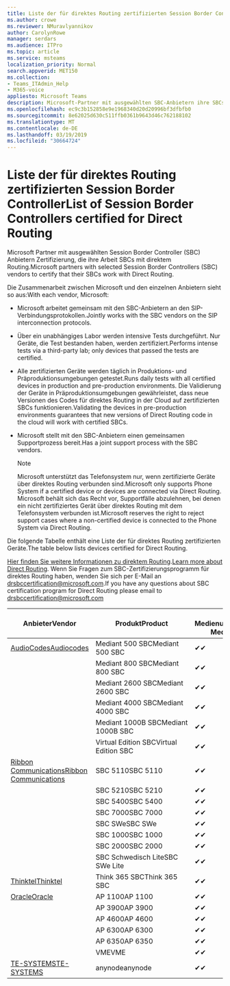 ```yaml
---
title: Liste der für direktes Routing zertifizierten Session Border Controller
ms.author: crowe
ms.reviewer: NMuravlyannikov
author: CarolynRowe
manager: serdars
ms.audience: ITPro
ms.topic: article
ms.service: msteams
localization_priority: Normal
search.appverid: MET150
ms.collection:
- Teams_ITAdmin_Help
- M365-voice
appliesto: Microsoft Teams
description: Microsoft-Partner mit ausgewählten SBC-Anbietern ihre SBCs Zertifizierung arbeiten mit direktem Routing.
ms.openlocfilehash: ec9c3b152858e9e1968340d20d20996bf3dfbfb0
ms.sourcegitcommit: 8e62025d630c511ffb0361b9643d46c762188102
ms.translationtype: MT
ms.contentlocale: de-DE
ms.lasthandoff: 03/19/2019
ms.locfileid: "30664724"
---
```

# <a name="list-of-session-border-controllers-certified-for-direct-routing"></a><span data-ttu-id="6baba-103">Liste der für direktes Routing zertifizierten Session Border Controller</span><span class="sxs-lookup"><span data-stu-id="6baba-103">List of Session Border Controllers certified for Direct Routing</span></span>

<span data-ttu-id="6baba-104">Microsoft Partner mit ausgewählten Session Border Controller (SBC) Anbietern Zertifizierung, die ihre Arbeit SBCs mit direktem Routing.</span><span class="sxs-lookup"><span data-stu-id="6baba-104">Microsoft partners with selected Session Border Controllers (SBC) vendors to certify that their SBCs work with Direct Routing.</span></span> 

<span data-ttu-id="6baba-105">Die Zusammenarbeit zwischen Microsoft und den einzelnen Anbietern sieht so aus:</span><span class="sxs-lookup"><span data-stu-id="6baba-105">With each vendor, Microsoft:</span></span> 

- <span data-ttu-id="6baba-106">Microsoft arbeitet gemeinsam mit den SBC-Anbietern an den SIP-Verbindungsprotokollen.</span><span class="sxs-lookup"><span data-stu-id="6baba-106">Jointly works with the SBC vendors on the SIP interconnection protocols.</span></span>
- <span data-ttu-id="6baba-107">Über ein unabhängiges Labor werden intensive Tests durchgeführt. Nur Geräte, die Test bestanden haben, werden zertifiziert.</span><span class="sxs-lookup"><span data-stu-id="6baba-107">Performs intense tests via a third-party lab; only devices that passed the tests are certified.</span></span> 
- <span data-ttu-id="6baba-108">Alle zertifizierten Geräte werden täglich in Produktions- und Präproduktionsumgebungen getestet.</span><span class="sxs-lookup"><span data-stu-id="6baba-108">Runs daily tests with all certified devices in production and pre-production environments.</span></span> <span data-ttu-id="6baba-109">Die Validierung der Geräte in Präproduktionsumgebungen gewährleistet, dass neue Versionen des Codes für direktes Routing in der Cloud auf zertifizierten SBCs funktionieren.</span><span class="sxs-lookup"><span data-stu-id="6baba-109">Validating the devices in pre-production environments guarantees that new versions of Direct Routing code in the cloud will work with certified SBCs.</span></span> 
- <span data-ttu-id="6baba-110">Microsoft stellt mit den SBC-Anbietern einen gemeinsamen Supportprozess bereit.</span><span class="sxs-lookup"><span data-stu-id="6baba-110">Has a joint support process with the SBC vendors.</span></span>


  > [!NOTE]
  > <span data-ttu-id="6baba-111">Microsoft unterstützt das Telefonsystem nur, wenn zertifizierte Geräte über direktes Routing verbunden sind.</span><span class="sxs-lookup"><span data-stu-id="6baba-111">Microsoft only supports Phone System if a certified device or devices are connected via Direct Routing.</span></span> <span data-ttu-id="6baba-112">Microsoft behält sich das Recht vor, Supportfälle abzulehnen, bei denen ein nicht zertifiziertes Gerät über direktes Routing mit dem Telefonsystem verbunden ist.</span><span class="sxs-lookup"><span data-stu-id="6baba-112">Microsoft reserves the right to reject support cases where a non-certified device is connected to the Phone System via Direct Routing.</span></span> 

<span data-ttu-id="6baba-113">Die folgende Tabelle enthält eine Liste der für direktes Routing zertifizierten Geräte.</span><span class="sxs-lookup"><span data-stu-id="6baba-113">The table below lists devices certified for Direct Routing.</span></span> 

<span data-ttu-id="6baba-114">[Hier finden Sie weitere Informationen zu direktem Routing](https://aka.ms/dr).</span><span class="sxs-lookup"><span data-stu-id="6baba-114">[Learn more about Direct Routing](https://aka.ms/dr).</span></span> <span data-ttu-id="6baba-115">Wenn Sie Fragen zum SBC-Zertifizierungsprogramm für direktes Routing haben, wenden Sie sich per E-Mail an drsbccertification@microsoft.com.</span><span class="sxs-lookup"><span data-stu-id="6baba-115">If you have any questions about SBC certification program for Direct Routing please email to drsbccertification@microsoft.com</span></span>


|                                                       <span data-ttu-id="6baba-116">Anbieter</span><span class="sxs-lookup"><span data-stu-id="6baba-116">Vendor</span></span>                                                        |       <span data-ttu-id="6baba-117">Produkt</span><span class="sxs-lookup"><span data-stu-id="6baba-117">Product</span></span>       | <span data-ttu-id="6baba-118">Ohne Medienumgehung</span><span class="sxs-lookup"><span data-stu-id="6baba-118">Non-Media Bypass</span></span> | <span data-ttu-id="6baba-119">Medienumgehung</span><span class="sxs-lookup"><span data-stu-id="6baba-119">Media Bypass</span></span> | <span data-ttu-id="6baba-120">Softwareversion</span><span class="sxs-lookup"><span data-stu-id="6baba-120">Software Version</span></span> |
|---------------------------------------------------------------------------------------------------------------------|---------------------|------------------|--------------|------------------|
| [<span data-ttu-id="6baba-121">AudioCodes</span><span class="sxs-lookup"><span data-stu-id="6baba-121">Audiocodes</span></span>](https://www.audiocodes.com/solutions-products/products/products-for-microsoft-365/direct-routing-for-microsoft-teams) |   <span data-ttu-id="6baba-122">Mediant 500 SBC</span><span class="sxs-lookup"><span data-stu-id="6baba-122">Mediant 500 SBC</span></span>   |     <span data-ttu-id="6baba-123">&#10004;</span><span class="sxs-lookup"><span data-stu-id="6baba-123">&#10004;</span></span>     |   <span data-ttu-id="6baba-124">&#10004;</span><span class="sxs-lookup"><span data-stu-id="6baba-124">&#10004;</span></span>    |  <span data-ttu-id="6baba-125">7.20A.250.003</span><span class="sxs-lookup"><span data-stu-id="6baba-125">7.20A.250.003</span></span>   |
|                                                                                                                     |   <span data-ttu-id="6baba-126">Mediant 800 SBC</span><span class="sxs-lookup"><span data-stu-id="6baba-126">Mediant 800 SBC</span></span>   |     <span data-ttu-id="6baba-127">&#10004;</span><span class="sxs-lookup"><span data-stu-id="6baba-127">&#10004;</span></span>     |   <span data-ttu-id="6baba-128">&#10004;</span><span class="sxs-lookup"><span data-stu-id="6baba-128">&#10004;</span></span>     |  <span data-ttu-id="6baba-129">7.20A.250.003</span><span class="sxs-lookup"><span data-stu-id="6baba-129">7.20A.250.003</span></span>   |
|                                                                                                                     |  <span data-ttu-id="6baba-130">Mediant 2600 SBC</span><span class="sxs-lookup"><span data-stu-id="6baba-130">Mediant 2600 SBC</span></span>   |     <span data-ttu-id="6baba-131">&#10004;</span><span class="sxs-lookup"><span data-stu-id="6baba-131">&#10004;</span></span>     |   <span data-ttu-id="6baba-132">&#10004;</span><span class="sxs-lookup"><span data-stu-id="6baba-132">&#10004;</span></span>    |  <span data-ttu-id="6baba-133">7.20A.250.003</span><span class="sxs-lookup"><span data-stu-id="6baba-133">7.20A.250.003</span></span>   |
|                                                                                                                     |  <span data-ttu-id="6baba-134">Mediant 4000 SBC</span><span class="sxs-lookup"><span data-stu-id="6baba-134">Mediant 4000 SBC</span></span>   |     <span data-ttu-id="6baba-135">&#10004;</span><span class="sxs-lookup"><span data-stu-id="6baba-135">&#10004;</span></span>     |   <span data-ttu-id="6baba-136">&#10004;</span><span class="sxs-lookup"><span data-stu-id="6baba-136">&#10004;</span></span>     |  <span data-ttu-id="6baba-137">7.20A.250.003</span><span class="sxs-lookup"><span data-stu-id="6baba-137">7.20A.250.003</span></span>   |
|                                                                                                                     | <span data-ttu-id="6baba-138">Mediant 1000B SBC</span><span class="sxs-lookup"><span data-stu-id="6baba-138">Mediant 1000B  SBC</span></span>  |     <span data-ttu-id="6baba-139">&#10004;</span><span class="sxs-lookup"><span data-stu-id="6baba-139">&#10004;</span></span>     |   <span data-ttu-id="6baba-140">&#10004;</span><span class="sxs-lookup"><span data-stu-id="6baba-140">&#10004;</span></span>     |  <span data-ttu-id="6baba-141">7.20A.250.003</span><span class="sxs-lookup"><span data-stu-id="6baba-141">7.20A.250.003</span></span>   |
|                                                                                                                     | <span data-ttu-id="6baba-142">Virtual Edition SBC</span><span class="sxs-lookup"><span data-stu-id="6baba-142">Virtual Edition SBC</span></span> |     <span data-ttu-id="6baba-143">&#10004;</span><span class="sxs-lookup"><span data-stu-id="6baba-143">&#10004;</span></span>     |   <span data-ttu-id="6baba-144">&#10004;</span><span class="sxs-lookup"><span data-stu-id="6baba-144">&#10004;</span></span>     |  <span data-ttu-id="6baba-145">7.20A.250.003</span><span class="sxs-lookup"><span data-stu-id="6baba-145">7.20A.250.003</span></span>  |
|  [<span data-ttu-id="6baba-146">Ribbon Communications</span><span class="sxs-lookup"><span data-stu-id="6baba-146">Ribbon Communications</span></span>](https://ribboncommunications.com/solutions/enterprise-solutions/microsoft-skype-business)  |      <span data-ttu-id="6baba-147">SBC 5110</span><span class="sxs-lookup"><span data-stu-id="6baba-147">SBC 5110</span></span>       |     <span data-ttu-id="6baba-148">&#10004;</span><span class="sxs-lookup"><span data-stu-id="6baba-148">&#10004;</span></span>     |   <span data-ttu-id="6baba-149">&#10004;</span><span class="sxs-lookup"><span data-stu-id="6baba-149">&#10004;</span></span>    |       <span data-ttu-id="6baba-150">V6.2</span><span class="sxs-lookup"><span data-stu-id="6baba-150">V6.2</span></span>       |
|                                                                                                                     |      <span data-ttu-id="6baba-151">SBC 5210</span><span class="sxs-lookup"><span data-stu-id="6baba-151">SBC 5210</span></span>       |     <span data-ttu-id="6baba-152">&#10004;</span><span class="sxs-lookup"><span data-stu-id="6baba-152">&#10004;</span></span>     |  <span data-ttu-id="6baba-153">&#10004;</span><span class="sxs-lookup"><span data-stu-id="6baba-153">&#10004;</span></span>    |       <span data-ttu-id="6baba-154">V6.2</span><span class="sxs-lookup"><span data-stu-id="6baba-154">V6.2</span></span>       |
|                                                                                                                     |      <span data-ttu-id="6baba-155">SBC 5400</span><span class="sxs-lookup"><span data-stu-id="6baba-155">SBC 5400</span></span>       |     <span data-ttu-id="6baba-156">&#10004;</span><span class="sxs-lookup"><span data-stu-id="6baba-156">&#10004;</span></span>     |   <span data-ttu-id="6baba-157">&#10004;</span><span class="sxs-lookup"><span data-stu-id="6baba-157">&#10004;</span></span>   |       <span data-ttu-id="6baba-158">V6.2</span><span class="sxs-lookup"><span data-stu-id="6baba-158">V6.2</span></span>       |
|                                                                                                                     |      <span data-ttu-id="6baba-159">SBC 7000</span><span class="sxs-lookup"><span data-stu-id="6baba-159">SBC 7000</span></span>       |     <span data-ttu-id="6baba-160">&#10004;</span><span class="sxs-lookup"><span data-stu-id="6baba-160">&#10004;</span></span>     |   <span data-ttu-id="6baba-161">&#10004;</span><span class="sxs-lookup"><span data-stu-id="6baba-161">&#10004;</span></span>    |       <span data-ttu-id="6baba-162">V6.2</span><span class="sxs-lookup"><span data-stu-id="6baba-162">V6.2</span></span>       |
|                                                                                                                     |       <span data-ttu-id="6baba-163">SBC SWe</span><span class="sxs-lookup"><span data-stu-id="6baba-163">SBC SWe</span></span>       |     <span data-ttu-id="6baba-164">&#10004;</span><span class="sxs-lookup"><span data-stu-id="6baba-164">&#10004;</span></span>     |   <span data-ttu-id="6baba-165">&#10004;</span><span class="sxs-lookup"><span data-stu-id="6baba-165">&#10004;</span></span>   |       <span data-ttu-id="6baba-166">V6.2</span><span class="sxs-lookup"><span data-stu-id="6baba-166">V6.2</span></span>       |
|                                                                                                                     |      <span data-ttu-id="6baba-167">SBC 1000</span><span class="sxs-lookup"><span data-stu-id="6baba-167">SBC 1000</span></span>       |     <span data-ttu-id="6baba-168">&#10004;</span><span class="sxs-lookup"><span data-stu-id="6baba-168">&#10004;</span></span>     |   <span data-ttu-id="6baba-169">&#10004;</span><span class="sxs-lookup"><span data-stu-id="6baba-169">&#10004;</span></span>    |      <span data-ttu-id="6baba-170">v8.0.1</span><span class="sxs-lookup"><span data-stu-id="6baba-170">v8.0.1</span></span>     |
|                                                                                                                     |      <span data-ttu-id="6baba-171">SBC 2000</span><span class="sxs-lookup"><span data-stu-id="6baba-171">SBC 2000</span></span>       |     <span data-ttu-id="6baba-172">&#10004;</span><span class="sxs-lookup"><span data-stu-id="6baba-172">&#10004;</span></span>     |   <span data-ttu-id="6baba-173">&#10004;</span><span class="sxs-lookup"><span data-stu-id="6baba-173">&#10004;</span></span>   |     <span data-ttu-id="6baba-174">v8.0.1</span><span class="sxs-lookup"><span data-stu-id="6baba-174">v8.0.1</span></span>     |
|                                                                                                                     |    <span data-ttu-id="6baba-175">SBC Schwedisch Lite</span><span class="sxs-lookup"><span data-stu-id="6baba-175">SBC SWe Lite</span></span>     |     <span data-ttu-id="6baba-176">&#10004;</span><span class="sxs-lookup"><span data-stu-id="6baba-176">&#10004;</span></span>     |  <span data-ttu-id="6baba-177">&#10004;</span><span class="sxs-lookup"><span data-stu-id="6baba-177">&#10004;</span></span>    |      <span data-ttu-id="6baba-178">v8.0.1</span><span class="sxs-lookup"><span data-stu-id="6baba-178">v8.0.1</span></span>    |
|                     [<span data-ttu-id="6baba-179">Thinktel</span><span class="sxs-lookup"><span data-stu-id="6baba-179">Thinktel</span></span>](https://www.thinktel.ca/services/think-365/think-365-overview/)                      |    <span data-ttu-id="6baba-180">Think 365 SBC</span><span class="sxs-lookup"><span data-stu-id="6baba-180">Think 365 SBC</span></span>    |     <span data-ttu-id="6baba-181">&#10004;</span><span class="sxs-lookup"><span data-stu-id="6baba-181">&#10004;</span></span>     |   <span data-ttu-id="6baba-182">Steht noch aus</span><span class="sxs-lookup"><span data-stu-id="6baba-182">Pending</span></span>    |       <span data-ttu-id="6baba-183">V1.4</span><span class="sxs-lookup"><span data-stu-id="6baba-183">V1.4</span></span>       |
|                     [<span data-ttu-id="6baba-184">Oracle</span><span class="sxs-lookup"><span data-stu-id="6baba-184">Oracle</span></span>](https://www.oracle.com/industries/communications/enterprise-session-border-controller/microsoft.html)                      |    <span data-ttu-id="6baba-185">AP 1100</span><span class="sxs-lookup"><span data-stu-id="6baba-185">AP 1100</span></span>      |    <span data-ttu-id="6baba-186">&#10004;</span><span class="sxs-lookup"><span data-stu-id="6baba-186">&#10004;</span></span>     |   <span data-ttu-id="6baba-187">Steht noch aus</span><span class="sxs-lookup"><span data-stu-id="6baba-187">Pending</span></span>  |   <span data-ttu-id="6baba-188">ECZ8.1m1p6</span><span class="sxs-lookup"><span data-stu-id="6baba-188">ECZ8.1m1p6</span></span>  |
|                                                                                                                    |    <span data-ttu-id="6baba-189">AP 3900</span><span class="sxs-lookup"><span data-stu-id="6baba-189">AP 3900</span></span>           |    <span data-ttu-id="6baba-190">&#10004;</span><span class="sxs-lookup"><span data-stu-id="6baba-190">&#10004;</span></span>     |   <span data-ttu-id="6baba-191">Steht noch aus</span><span class="sxs-lookup"><span data-stu-id="6baba-191">Pending</span></span>  |   <span data-ttu-id="6baba-192">ECZ8.1m1p6</span><span class="sxs-lookup"><span data-stu-id="6baba-192">ECZ8.1m1p6</span></span>  | 
|                                                                                                                    |      <span data-ttu-id="6baba-193">AP 4600</span><span class="sxs-lookup"><span data-stu-id="6baba-193">AP 4600</span></span>         |    <span data-ttu-id="6baba-194">&#10004;</span><span class="sxs-lookup"><span data-stu-id="6baba-194">&#10004;</span></span>   |   <span data-ttu-id="6baba-195">Steht noch aus</span><span class="sxs-lookup"><span data-stu-id="6baba-195">Pending</span></span>    |     <span data-ttu-id="6baba-196">ECZ8.1m1p6</span><span class="sxs-lookup"><span data-stu-id="6baba-196">ECZ8.1m1p6</span></span>  |
|                                                                                                                    |      <span data-ttu-id="6baba-197">AP 6300</span><span class="sxs-lookup"><span data-stu-id="6baba-197">AP 6300</span></span>         |    <span data-ttu-id="6baba-198">&#10004;</span><span class="sxs-lookup"><span data-stu-id="6baba-198">&#10004;</span></span>   |   <span data-ttu-id="6baba-199">Steht noch aus</span><span class="sxs-lookup"><span data-stu-id="6baba-199">Pending</span></span>    |     <span data-ttu-id="6baba-200">ECZ8.1m1p6</span><span class="sxs-lookup"><span data-stu-id="6baba-200">ECZ8.1m1p6</span></span>  |
|                                                                                                                   |      <span data-ttu-id="6baba-201">AP 6350</span><span class="sxs-lookup"><span data-stu-id="6baba-201">AP 6350</span></span>           |    <span data-ttu-id="6baba-202">&#10004;</span><span class="sxs-lookup"><span data-stu-id="6baba-202">&#10004;</span></span>   |   <span data-ttu-id="6baba-203">Steht noch aus</span><span class="sxs-lookup"><span data-stu-id="6baba-203">Pending</span></span>    |     <span data-ttu-id="6baba-204">ECZ8.1m1p6</span><span class="sxs-lookup"><span data-stu-id="6baba-204">ECZ8.1m1p6</span></span>  |                                             
|                                                                                                                    |      <span data-ttu-id="6baba-205">VME</span><span class="sxs-lookup"><span data-stu-id="6baba-205">VME</span></span>           |    <span data-ttu-id="6baba-206">&#10004;</span><span class="sxs-lookup"><span data-stu-id="6baba-206">&#10004;</span></span>    |   <span data-ttu-id="6baba-207">Steht noch aus</span><span class="sxs-lookup"><span data-stu-id="6baba-207">Pending</span></span>    |     <span data-ttu-id="6baba-208">ECZ8.1m1p6</span><span class="sxs-lookup"><span data-stu-id="6baba-208">ECZ8.1m1p6</span></span>   |
|                     [<span data-ttu-id="6baba-209">TE-SYSTEMS</span><span class="sxs-lookup"><span data-stu-id="6baba-209">TE-SYSTEMS</span></span>](https://www.anynode.de/anynode-and-microsoft-teams/)                               |     <span data-ttu-id="6baba-210">anynode</span><span class="sxs-lookup"><span data-stu-id="6baba-210">anynode</span></span>         |     <span data-ttu-id="6baba-211">&#10004;</span><span class="sxs-lookup"><span data-stu-id="6baba-211">&#10004;</span></span>   |  <span data-ttu-id="6baba-212">&#10004;</span><span class="sxs-lookup"><span data-stu-id="6baba-212">&#10004;</span></span>   |      <span data-ttu-id="6baba-213">V3.16.2</span><span class="sxs-lookup"><span data-stu-id="6baba-213">v3.16.2</span></span>      |
